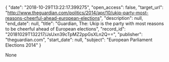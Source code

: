 {
  "date": "2018-10-29T13:22:17.399275", 
  "open_access": false, 
  "target_url": "http://www.theguardian.com/politics/2014/apr/10/ukip-party-most-reasons-cheerful-ahead-european-elections", 
  "description": null, 
  "end_date": null, 
  "title": "Guardian, The: Ukip is the party with most reasons to be cheerful ahead of European elections", 
  "record_id": "20181029T132217/JsUxn39cTpMZ2ppGsXLn2Q==", 
  "publisher": "theguardian.com", 
  "start_date": null, 
  "subject": "European Parliament Elections 2014"
}

None